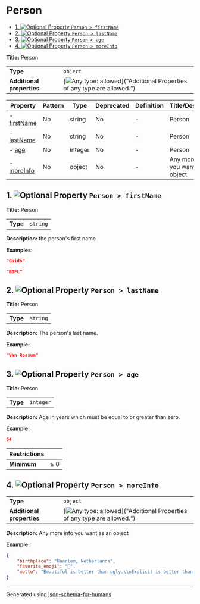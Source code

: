 # Person

- [1. ![Optional](https://img.shields.io/badge/Optional-yellow) Property `Person > firstName`](#firstName)
- [2. ![Optional](https://img.shields.io/badge/Optional-yellow) Property `Person > lastName`](#lastName)
- [3. ![Optional](https://img.shields.io/badge/Optional-yellow) Property `Person > age`](#age)
- [4. ![Optional](https://img.shields.io/badge/Optional-yellow) Property `Person > moreInfo`](#moreInfo)

**Title:** Person

|                           |                                                                                                                                 |
| ------------------------- | ------------------------------------------------------------------------------------------------------------------------------- |
| **Type**                  | `object`                                                                                                                        |
| **Additional properties** | [![Any type: allowed](https://img.shields.io/badge/Any%20type-allowed-green)]("Additional Properties of any type are allowed.") |

| Property                   | Pattern | Type    | Deprecated | Definition | Title/Description                   |
| -------------------------- | ------- | ------- | ---------- | ---------- | ----------------------------------- |
| - [firstName](#firstName ) | No      | string  | No         | -          | Person                              |
| - [lastName](#lastName )   | No      | string  | No         | -          | Person                              |
| - [age](#age )             | No      | integer | No         | -          | Person                              |
| - [moreInfo](#moreInfo )   | No      | object  | No         | -          | Any more info you want as an object |

## <a name="firstName"></a>1. ![Optional](https://img.shields.io/badge/Optional-yellow) Property `Person > firstName`

**Title:** Person

|          |          |
| -------- | -------- |
| **Type** | `string` |

**Description:** the person's first name

**Examples:** 

```json
"Guido"
```

```json
"BDFL"
```

## <a name="lastName"></a>2. ![Optional](https://img.shields.io/badge/Optional-yellow) Property `Person > lastName`

**Title:** Person

|          |          |
| -------- | -------- |
| **Type** | `string` |

**Description:** The person's last name.

**Example:** 

```json
"Van Rossum"
```

## <a name="age"></a>3. ![Optional](https://img.shields.io/badge/Optional-yellow) Property `Person > age`

**Title:** Person

|          |           |
| -------- | --------- |
| **Type** | `integer` |

**Description:** Age in years which must be equal to or greater than zero.

**Example:** 

```json
64
```

| Restrictions |        |
| ------------ | ------ |
| **Minimum**  | &ge; 0 |

## <a name="moreInfo"></a>4. ![Optional](https://img.shields.io/badge/Optional-yellow) Property `Person > moreInfo`

|                           |                                                                                                                                 |
| ------------------------- | ------------------------------------------------------------------------------------------------------------------------------- |
| **Type**                  | `object`                                                                                                                        |
| **Additional properties** | [![Any type: allowed](https://img.shields.io/badge/Any%20type-allowed-green)]("Additional Properties of any type are allowed.") |

**Description:** Any more info you want as an object

**Example:** 

```json
{
    "birthplace": "Haarlem, Netherlands",
    "favorite_emoji": "🐍",
    "motto": "Beautiful is better than ugly.\\nExplicit is better than implicit.\\nSimple is better than complex.\\nComplex is better than complicated.\\nFlat is better than nested.\\nSparse is better than dense.\\nReadability counts.\\nSpecial cases aren't special enough to break the rules.\\nAlthough practicality beats purity.\\nErrors should never pass silently.\\nUnless explicitly silenced.\\nIn the face of ambiguity, refuse the temptation to guess.\\nThere should be one-- and preferably only one --obvious way to do it.\\nAlthough that way may not be obvious at first unless you're Dutch.\\nNow is better than never.\\nAlthough never is often better than *right* now.\\nIf the implementation is hard to explain, it's a bad idea.\\nIf the implementation is easy to explain, it may be a good idea.\\nNamespaces are one honking great idea -- let's do more of those!"
}
```

----------------------------------------------------------------------------------------------------------------------------
Generated using [json-schema-for-humans](https://github.com/coveooss/json-schema-for-humans)
